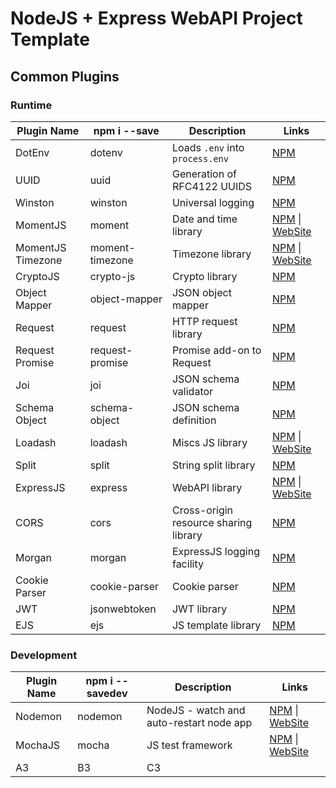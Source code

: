 # NodeJS + Express WebAPI Project Template

## Common Plugins

### Runtime

Plugin Name | npm i --save | Description | Links
---------|----------|---------|---------
 DotEnv | dotenv | Loads `.env` into `process.env` | [NPM](https://www.npmjs.com/package/dotenv)
 UUID | uuid | Generation of RFC4122 UUIDS | [NPM](https://www.npmjs.com/package/uuid)
 Winston | winston | Universal logging | [NPM](https://www.npmjs.com/package/winston)
 MomentJS | moment | Date and time library | [NPM](https://www.npmjs.com/package/moment) \| [WebSite](https://momentjs.com/)
 MomentJS Timezone | moment-timezone | Timezone library | [NPM](https://www.npmjs.com/package/moment-timezone) \| [WebSite](https://momentjs.com/)
 CryptoJS | crypto-js | Crypto library | [NPM](https://www.npmjs.com/package/crypto-js)
 Object Mapper | object-mapper | JSON object mapper | [NPM](https://www.npmjs.com/package/object-mapper)
 Request | request | HTTP request library | [NPM](https://www.npmjs.com/package/request)
 Request Promise | request-promise | Promise add-on to Request | [NPM](https://www.npmjs.com/package/request-promise)
 Joi | joi | JSON schema validator | [NPM](https://www.npmjs.com/package/joi)
 Schema Object | schema-object | JSON schema definition | [NPM](https://www.npmjs.com/package/schema-object)
 Loadash | loadash | Miscs JS library | [NPM](https://www.npmjs.com/package/loadash) \| [WebSite](https://lodash.com/)
 Split | split | String split library | [NPM](https://www.npmjs.com/package/split)
 ExpressJS | express | WebAPI library | [NPM](https://www.npmjs.com/package/express) \| [WebSite](https://expressjs.com/)
 CORS | cors | Cross-origin resource sharing library | [NPM](https://www.npmjs.com/package/cors)
 Morgan | morgan | ExpressJS logging facility | [NPM](https://www.npmjs.com/package/morgan)
 Cookie Parser | cookie-parser | Cookie parser | [NPM](https://www.npmjs.com/package/cookie-parser)
 JWT | jsonwebtoken | JWT library | [NPM](https://www.npmjs.com/package/jsonwebtoken)
 EJS | ejs | JS template library | [NPM](https://www.npmjs.com/package/ejs)

### Development

Plugin Name | npm i --savedev | Description | Links
---------|----------|---------|---------
 Nodemon | nodemon | NodeJS - watch and auto-restart node app | [NPM](https://www.npmjs.com/package/nodemon) \| [WebSite](http://nodemon.io/)
 MochaJS | mocha | JS test framework | [NPM](https://www.npmjs.com/package/mocha) \| [WebSite](https://mochajs.org)
 A3 | B3 | C3
